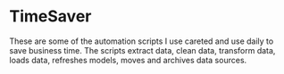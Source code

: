# TimeSaver
These are some of the automation scripts I use careted and use daily to save business time. The scripts extract data, clean data, transform data, loads data, refreshes models, moves and archives data sources.
